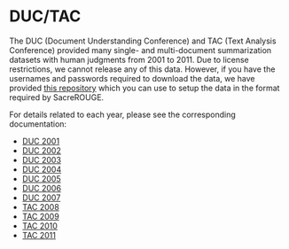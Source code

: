# DUC/TAC
The DUC (Document Understanding Conference) and TAC (Text Analysis Conference) provided many single- and multi-document summarization datasets with human judgments from 2001 to 2011.
Due to license restrictions, we cannot release any of this data.
However, if you have the usernames and passwords required to download the data, we have provided [this repository](https://github.com/danieldeutsch/duc-tac-data) which you can use to setup the data in the format required by SacreROUGE.

For details related to each year, please see the corresponding documentation:

- [DUC 2001](duc2001.md)
- [DUC 2002](duc2002.md)
- [DUC 2003](duc2003.md)
- [DUC 2004](duc2004.md)
- [DUC 2005](duc2005.md)
- [DUC 2006](duc2006.md)
- [DUC 2007](duc2007.md)
- [TAC 2008](tac2008.md)
- [TAC 2009](tac2009.md)
- [TAC 2010](tac2010.md)
- [TAC 2011](tac2011.md)
